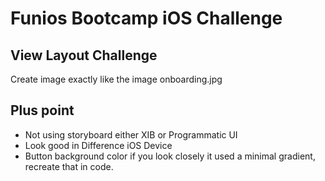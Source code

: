 # Funios Bootcamp iOS Challenge
## View Layout Challenge

Create image exactly like the image onboarding.jpg

## Plus point

- Not using storyboard either XIB or Programmatic UI
- Look good in Difference iOS Device
- Button background color if you look closely it used a minimal gradient, recreate that in code.
